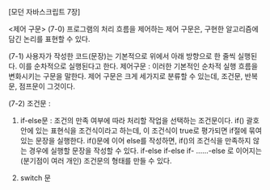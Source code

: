 [모던 자바스크립트 7장]

<제어 구문>
(7-0)
프로그램의 처리 흐름을 제어하는 제어 구문은, 구현한 알고리즘에 담긴 논리를 표현할 수 있다.

(7-1)
사용자가 작성한 코드(문장)는 기본적으로 위에서 아래 방향으로 한 줄씩 실행된다. 이를 순차적으로 실행된다고 한다.
제어구문 : 이러한 기본적인 순차적 실행 흐름을 변화시키는 구문을 말한다. 제어 구문은 크게 세가지로 분류할 수 있는데, 조건문, 반복문, 점프문이 그것이다.


(7-2)
조건문 :
1. if-else문 : 조건의 만족 여부에 따라 처리할 작업을 선택하는 조건문이다.
if() 괄호 안에 있는 표현식을 조건식이라고 하는데, 이 조건식이 true로 평가되면 if절에 묶여있는 문장을 실행한다.
if()문에 이어 else를 작성하면, if()의 조건식을 만족하지 않는 경우에 실행할 문장을 작성할 수 있다.
if-else if-else if- ......-else 로 이어지는(분기점이 여러 개인) 조건문의 형태를 만들 수 있다.

2. switch 문
